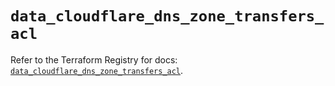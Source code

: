 # `data_cloudflare_dns_zone_transfers_acl`

Refer to the Terraform Registry for docs: [`data_cloudflare_dns_zone_transfers_acl`](https://registry.terraform.io/providers/cloudflare/cloudflare/5.8.2/docs/data-sources/dns_zone_transfers_acl).
